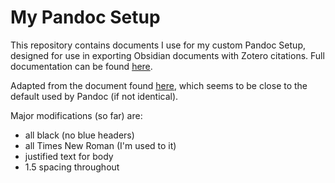 # My Pandoc Setup
This repository contains documents I use for my custom Pandoc Setup, designed for use in exporting Obsidian documents with Zotero citations. Full documentation can be found [here](https://garden.oxus.net/technology/customizing-obsidian-to-word/).

Adapted from the document found [here](https://github.com/maehr/academic-pandoc-template/), which seems to be close to the default used by Pandoc (if not identical). 

Major modifications (so far) are:

- all black (no blue headers)
- all Times New Roman (I'm used to it)
- justified text for body
- 1.5 spacing throughout
